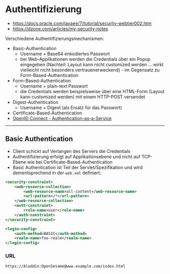 # Authentifizierung

* https://docs.oracle.com/javaee/7/tutorial/security-webtier002.htm
* https://dzone.com/articles/my-security-notes

Verschiedene Authentifizierungsmechanismen:

* Basic-Authentication
  * Username + Base64 enkodiertes Passwort
  * bei Web-Applikationen werden die Credentials über ein Popup eingegeben (Nachteil: Layout kann nicht customized werden ... wirkt vielleicht nicht besonders vertrauenerweckend) - im Gegensatz zu Form-Based-Authentication
* Form-Based-Authentication
  * Username + plain-text Passwort
  * die Credentials werden beispielsweise über eine HTML-Form (Layout kann customized werden) mit einem HTTP-POST versendet
* Digest-Authentication
  * Username + Digest (als Ersatz für das Passwort)
* Certificate-Based-Authentication
* [OpenID Connect - Authentication-as-a-Service](oauth.md)

---

## Basic Authentication

* Client schickt auf Verlangen des Servers die Credentials
* Authentifizierung erfolgt auf Applikationsebene und nicht auf TCP-Ebene wie bei Certificate-Based-Authentication
* Basic Authentication ist Teil der Servlet/Spezifikation und wird dementsprechend in der `web.xml` definiert:

```xml
<security-constraint>
    <web-resource-collection>
        <web-resource-name>all-content</web-resource-name>
        <url-pattern>/*</url-pattern>
    </web-resource-collection>
    <auth-constraint>
        <role-name>user</role-name>
    </auth-constraint>
</security-constraint>

<login-config>
    <auth-method>BASIC</auth-method>
    <realm-name>foo-realm</realm-name>
</login-config>
```

### URL

`https://Aladdin:OpenSesame@www.example.com/index.html`